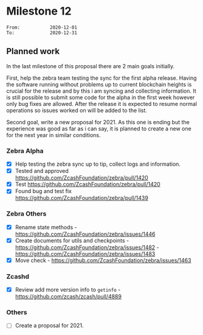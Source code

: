 # Milestone 12

```
From:           2020-12-01
To:             2020-12-31
```

## Planned work

In the last milestone of this proposal there are 2 main goals initially. 

First, help the zebra team testing the sync for the first alpha release. Having the software running without problems up to current blockchain heights is crucial for the release and by this i am syncing and collecting information. It is still possible to submit some code for the alpha in the first week however only bug fixes are allowed. After the release it is expected to resume normal operations so issues worked on will be added to the list. 

Second goal, write a new proposal for 2021. As this one is ending but the experience was good as far as i can say, it is planned to create a new one for the next year in similar conditions.  

### Zebra Alpha

- [x] Help testing the zebra sync up to tip, collect logs and information.
- [x] Tested and approved https://github.com/ZcashFoundation/zebra/pull/1420 
- [x] Test https://github.com/ZcashFoundation/zebra/pull/1420
- [x] Found bug and test fix https://github.com/ZcashFoundation/zebra/pull/1439

### Zebra Others

- [x] Rename state methods - https://github.com/ZcashFoundation/zebra/issues/1446
- [x] Create documents for utils and checkpoints - https://github.com/ZcashFoundation/zebra/issues/1482 - https://github.com/ZcashFoundation/zebra/issues/1483
- [x] Move check - https://github.com/ZcashFoundation/zebra/issues/1463

### Zcashd

- [x] Review add more version info to `getinfo` - https://github.com/zcash/zcash/pull/4889

### Others

- [ ] Create a proposal for 2021.
